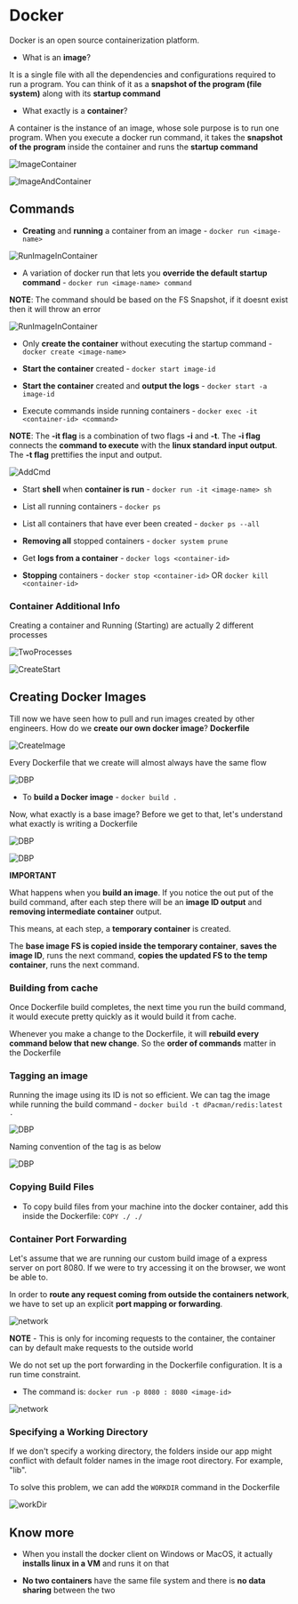 # Docker

Docker is an open source containerization platform.

- What is an **image**?

It is a single file with all the dependencies and configurations required to run a program. You can think of it as a **snapshot of the program (file system)** along with its **startup command**

- What exactly is a **container**?

A container is the instance of an image, whose sole purpose is to run one program. When you execute a docker run command, it takes the **snapshot of the program** inside the container and runs the **startup command**

![ImageContainer](./images/ImageContainer.png)

![ImageAndContainer](./images/ImageNCont.png)

## Commands

- **Creating** and **running** a container from an image - `docker run <image-name>`

![RunImageInContainer](./images/DockerCreateNRunContainer.png)

- A variation of docker run that lets you **override the default startup command** - `docker run <image-name> command`

**NOTE**: The command should be based on the FS Snapshot, if it doesnt exist then it will throw an error
  
![RunImageInContainer](./images/DRunOverRide.png)

- Only **create the container** without executing the startup command - `docker create <image-name>`

- **Start the container** created - `docker start image-id`

- **Start the container** created and **output the logs** - `docker start -a image-id`

- Execute commands inside running containers - `docker exec -it <container-id> <command>`
  
**NOTE**: The **-it flag** is a combination of two flags **-i** and **-t**. The **-i flag** connects the **command to execute** with the **linux standard input output**. The **-t flag** prettifies the input and output.

![AddCmd](./images/AddCmd.png)

- Start **shell** when **container is run** - `docker run -it <image-name> sh`

- List all running containers - `docker ps`

- List all containers that have ever been created - `docker ps --all`

- **Removing all** stopped containers - `docker system prune`

- Get **logs from a container** - `docker logs <container-id>`

- **Stopping** containers - `docker stop <container-id>` OR `docker kill <container-id>`

### Container Additional Info

Creating a container and Running (Starting) are actually 2 different processes

![TwoProcesses](./images/TwoProcesses.png)

![CreateStart](./images/CreateStart.png)

## Creating Docker Images

Till now we have seen how to pull and run images created by other engineers. How do we **create our own docker image**? **Dockerfile**

![CreateImage](./images/CreateImage.png)

Every Dockerfile that we create will almost always have the same flow

![DBP](./images/DockerfileBoilerP.png)

- To **build a Docker image** - `docker build .`

Now, what exactly is a base image? Before we get to that, let's understand what exactly is writing a Dockerfile

![DBP](./images/DFAnalogy.png)

![DBP](./images/DFAnalogy2.png)

**IMPORTANT**

What happens when you **build an image**. If you notice the out put of the build command, after each step there will be an **image ID output** and **removing intermediate container** output.

This means, at each step, a **temporary container** is created.

The **base image FS is copied inside the temporary container**, **saves the image ID**, runs the next command, **copies the updated FS to the temp container**, runs the next command.

### Building from cache

Once Dockerfile build completes, the next time you run the build command, it would execute pretty quickly as it would build it from cache.

Whenever you make a change to the Dockerfile, it will **rebuild every command below that new change**. So the **order of commands** matter in the Dockerfile

### Tagging an image

Running the image using its ID is not so efficient. We can tag the image while running the build command - `docker build -t dPacman/redis:latest .`

![DBP](./images/ImageTag.png)

Naming convention of the tag is as below

![DBP](./images/TagConv.png)

### Copying Build Files

- To copy build files from your machine into the docker container, add this inside the Dockerfile: `COPY ./ ./`

### Container Port Forwarding

Let's assume that we are running our custom build image of a express server on port 8080. If we were to try accessing it on the browser, we wont be able to.

In order to **route any request coming from outside the containers network**, we have to set up an explicit **port mapping or forwarding**.

![network](./images/networkNode.png)

**NOTE** - This is only for incoming requests to the container, the container can by default make requests to the outside world

We do not set up the port forwarding in the Dockerfile configuration. It is a run time constraint.

- The command is: `docker run -p 8080 : 8080 <image-id>`

![network](./images/portForward.png)

### Specifying a Working Directory

If we don't specify a working directory, the folders inside our app might conflict with default folder names in the image root directory. For example, "lib".

To solve this problem, we can add the `WORKDIR` command in the Dockerfile

![workDir](./images/workdir.png)

## Know more

- When you install the docker client on Windows or MacOS, it actually **installs linux in a VM** and runs it on that

- **No two containers** have the same file system and there is **no data sharing** between the two
